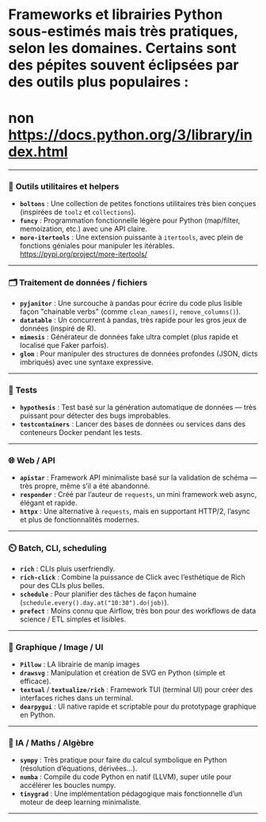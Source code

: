 # **Frameworks et librairies Python sous-estimés** mais **très pratiques**, selon les domaines. Certains sont des pépites souvent éclipsées par des outils plus populaires :
# non https://docs.python.org/3/library/index.html
---

### 🔧 **Outils utilitaires et helpers**
- **`boltons`** : Une collection de petites fonctions utilitaires très bien conçues (inspirées de `toolz` et `collections`).
- **`funcy`** : Programmation fonctionnelle légère pour Python (map/filter, memoization, etc.) avec une API claire.
- **`more-itertools`** : Une extension puissante à `itertools`, avec plein de fonctions géniales pour manipuler les itérables.
https://pypi.org/project/more-itertools/
---

### 🗂️ **Traitement de données / fichiers**
- **`pyjanitor`** : Une surcouche à pandas pour écrire du code plus lisible façon "chainable verbs" (comme `clean_names()`, `remove_columns()`).
- **`datatable`** : Un concurrent à pandas, très rapide pour les gros jeux de données (inspiré de R).
- **`mimesis`** : Générateur de données fake ultra complet (plus rapide et localisé que Faker parfois).
- **`glom`** : Pour manipuler des structures de données profondes (JSON, dicts imbriqués) avec une syntaxe expressive.

---

### 🧪 **Tests**
- **`hypothesis`** : Test basé sur la génération automatique de données — très puissant pour détecter des bugs improbables.
- **`testcontainers`** : Lancer des bases de données ou services dans des conteneurs Docker pendant les tests.

---

### 🌐 **Web / API**
- **`apistar`** : Framework API minimaliste basé sur la validation de schéma — très propre, même s’il a été abandonné.
- **`responder`** : Créé par l’auteur de `requests`, un mini framework web async, élégant et rapide.
- **`httpx`** : Une alternative à `requests`, mais en supportant HTTP/2, l’async et plus de fonctionnalités modernes.

---

### ⏲️ **Batch, CLI, scheduling**
- **`rich`** : CLIs pluis userfriendly.
- **`rich-click`** : Combine la puissance de Click avec l’esthétique de Rich pour des CLIs plus belles.
- **`schedule`** : Pour planifier des tâches de façon humaine (`schedule.every().day.at("10:30").do(job)`).
- **`prefect`** : Moins connu que Airflow, très bon pour des workflows de data science / ETL simples et lisibles.

---

### 🎨 **Graphique / Image / UI**
- **`Pillow`** : LA librairie de manip images
- **`drawsvg`** : Manipulation et création de SVG en Python (simple et efficace).
- **`textual`** / **`textualize/rich`** : Framework TUI (terminal UI) pour créer des interfaces riches dans un terminal.
- **`dearpygui`** : UI native rapide et scriptable pour du prototypage graphique en Python.

---

### 🧠 **IA / Maths / Algèbre**
- **`sympy`** : Très pratique pour faire du calcul symbolique en Python (résolution d’équations, dérivées...).
- **`numba`** : Compile du code Python en natif (LLVM), super utile pour accélérer les boucles numpy.
- **`tinygrad`** : Une implémentation pédagogique mais fonctionnelle d’un moteur de deep learning minimaliste.

---
